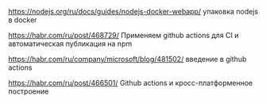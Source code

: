 https://nodejs.org/ru/docs/guides/nodejs-docker-webapp/  упаковка nodejs в docker

https://habr.com/ru/post/468729/     Применяем github actions для CI и автоматическая публикация на npm

https://habr.com/ru/company/microsoft/blog/481502/    введение в github actions

https://habr.com/ru/post/466501/   Github actions и кросс-платформенное построение

